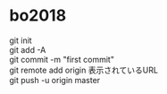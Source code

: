 # bo2018

git init  
git add -A  
git commit -m "first commit"  
git remote add origin 表示されているURL  
git push -u origin master  
